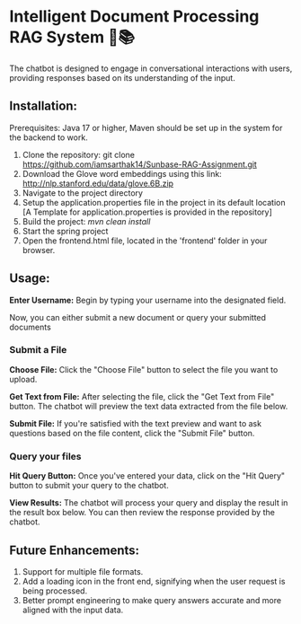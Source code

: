 # Intelligent Document Processing RAG System 🔎📚

The chatbot is designed to engage in conversational interactions with users, providing responses based on its understanding of the input.

## Installation:

Prerequisites: Java 17 or higher, Maven should be set up in the system for the backend to work.

1. Clone the repository: git clone https://github.com/iamsarthak14/Sunbase-RAG-Assignment.git
2. Download the Glove word embeddings using this link: http://nlp.stanford.edu/data/glove.6B.zip
3. Navigate to the project directory
4. Setup the application.properties file in the project in its default location [A Template for application.properties is provided in the repository]
6. Build the project: _mvn clean install_
7. Start the spring project
8. Open the frontend.html file, located in the 'frontend' folder in your browser.

## Usage:

**Enter Username:** Begin by typing your username into the designated field.

Now, you can either submit a new document or query your submitted documents

### **Submit a File**

**Choose File:** Click the "Choose File" button to select the file you want to upload.

**Get Text from File:** After selecting the file, click the "Get Text from File" button. The chatbot will preview the text data extracted from the file below.

**Submit File:** If you're satisfied with the text preview and want to ask questions based on the file content, click the "Submit File" button.

### **Query your files**

**Hit Query Button:** Once you've entered your data, click on the "Hit Query" button to submit your query to the chatbot.

**View Results:** The chatbot will process your query and display the result in the result box below. You can then review the response provided by the chatbot.

## Future Enhancements:

1. Support for multiple file formats.
2. Add a loading icon in the front end, signifying when the user request is being processed.
3. Better prompt engineering to make query answers accurate and more aligned with the input data.
